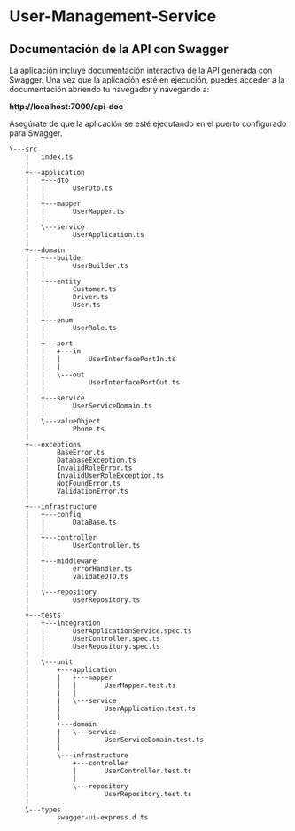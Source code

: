 # User-Management-Service

## Documentación de la API con Swagger

La aplicación incluye documentación interactiva de la API generada con Swagger. Una vez que la aplicación esté en ejecución, puedes acceder a la documentación abriendo tu navegador y navegando a:

**http://localhost:7000/api-doc**

Asegúrate de que la aplicación se esté ejecutando en el puerto configurado para Swagger.

```plaintext
\---src
    |   index.ts
    |
    +---application
    |   +---dto
    |   |       UserDto.ts
    |   |
    |   +---mapper
    |   |       UserMapper.ts
    |   |
    |   \---service
    |           UserApplication.ts
    |
    +---domain
    |   +---builder
    |   |       UserBuilder.ts
    |   |
    |   +---entity
    |   |       Customer.ts
    |   |       Driver.ts
    |   |       User.ts
    |   |
    |   +---enum
    |   |       UserRole.ts
    |   |
    |   +---port
    |   |   +---in
    |   |   |       UserInterfacePortIn.ts
    |   |   |
    |   |   \---out
    |   |           UserInterfacePortOut.ts
    |   |
    |   +---service
    |   |       UserServiceDomain.ts
    |   |
    |   \---valueObject
    |           Phone.ts
    |
    +---exceptions
    |       BaseError.ts
    |       DatabaseException.ts
    |       InvalidRoleError.ts
    |       InvalidUserRoleException.ts
    |       NotFoundError.ts
    |       ValidationError.ts
    |
    +---infrastructure
    |   +---config
    |   |       DataBase.ts
    |   |
    |   +---controller
    |   |       UserController.ts
    |   |
    |   +---middleware
    |   |       errorHandler.ts
    |   |       validateDTO.ts
    |   |
    |   \---repository
    |           UserRepository.ts
    |
    +---tests
    |   +---integration
    |   |       UserApplicationService.spec.ts
    |   |       UserController.spec.ts
    |   |       UserRepository.spec.ts
    |   |
    |   \---unit
    |       +---application
    |       |   +---mapper
    |       |   |       UserMapper.test.ts
    |       |   |
    |       |   \---service
    |       |           UserApplication.test.ts
    |       |
    |       +---domain
    |       |   \---service
    |       |           UserServiceDomain.test.ts
    |       |
    |       \---infrastructure
    |           +---controller
    |           |       UserController.test.ts
    |           |
    |           \---repository
    |                   UserRepository.test.ts
    |
    \---types
            swagger-ui-express.d.ts

